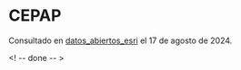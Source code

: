# CEPAP

Consultado en [datos_abiertos_esri](https://datosabiertos.esri.co/datasets/77ed663482a74b6990d34231f444a17b/explore) el 17 de agosto de 2024.

<! -- done -- > 
